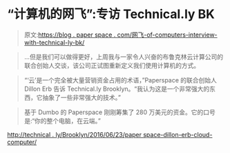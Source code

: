 # “计算机的网飞”:专访 Technical.ly BK

> 原文:[https://blog . paper space . com/网飞-of-computers-interview-with-technical-ly-bk/](https://blog.paperspace.com/netflix-of-computers-interview-with-technical-ly-bk/)

> ...但是我们可以做得更好，上周我与一家令人兴奋的布鲁克林云计算公司的联合创始人交谈，该公司正试图重新定义我们使用计算机的方式。

> “‘云’是一个完全被大量营销资金占用的术语，”Paperspace 的联合创始人 Dillon Erb 告诉 Technical.ly Brooklyn。“我认为这是一个非常强大的东西，它抽象了一些非常强大的技术。”

> 基于 Dumbo 的 Paperspace 刚刚筹集了 280 万美元的资金。它的口号是:“你的整个电脑，在云端。”

[http://technical . ly/Brooklyn/2016/06/23/paper space-dillon-erb-cloud-computer/](http://technical.ly/brooklyn/2016/06/23/paperspace-dillon-erb-cloud-computer/)
